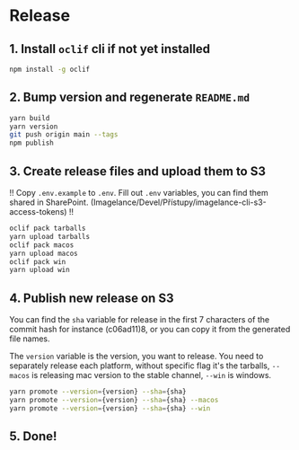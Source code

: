 # Release

## 1. Install `oclif` cli if not yet installed
```bash
npm install -g oclif
```

## 2. Bump version and regenerate `README.md`

```bash
yarn build
yarn version
git push origin main --tags
npm publish
```

## 3. Create release files and upload them to S3

!! Copy `.env.example` to `.env`. Fill out `.env` variables, you can find them shared in SharePoint. (Imagelance/Devel/Přístupy/imagelance-cli-s3-access-tokens) !!

```bash
oclif pack tarballs
yarn upload tarballs
oclif pack macos
yarn upload macos
oclif pack win
yarn upload win
```

## 4. Publish new release on S3

You can find the `sha` variable for release in the first 7 characters of the commit hash for instance (c06ad11)8, or you
can copy it from the generated file names.

The `version` variable is the version, you want to release. You need to separately release each platform, without
specific flag it's the tarballs, `--macos` is releasing mac version to the stable channel, `--win` is windows.

```bash
yarn promote --version={version} --sha={sha}
yarn promote --version={version} --sha={sha} --macos
yarn promote --version={version} --sha={sha} --win
```
## 5. Done!
